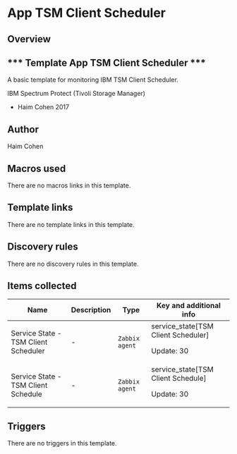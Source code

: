 # App TSM Client Scheduler

## Overview

*** Template App TSM Client Scheduler ***
-----------------------------------------


 


A basic template for monitoring IBM TSM Client Scheduler.


IBM Spectrum Protect (Tivoli Storage Manager)


- Haim Cohen 2017



## Author

Haim Cohen

## Macros used

There are no macros links in this template.

## Template links

There are no template links in this template.

## Discovery rules

There are no discovery rules in this template.

## Items collected

|Name|Description|Type|Key and additional info|
|----|-----------|----|----|
|Service State - TSM Client Scheduler|<p>-</p>|`Zabbix agent`|service_state[TSM Client Scheduler]<p>Update: 30</p>|
|Service State - TSM Client Schedule|<p>-</p>|`Zabbix agent`|service_state[TSM Client Schedule]<p>Update: 30</p>|


## Triggers

There are no triggers in this template.

